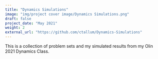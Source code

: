 ```yaml
---
title: "Dynamics Simulations"
image: "img/project cover image/Dynamics Simulations.png"
draft: false
project_date: "May 2021"
weight: 2
external_url: "https://github.com/ctallum/Dynamics-Simulations"
---
```


This is a collection of problem sets and my simulated results from my Olin 2021 Dynamics Class.